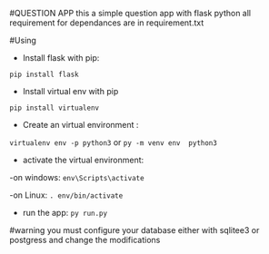 #QUESTION APP
this a simple question app with flask python all requirement for dependances are 
in requirement.txt

#Using 
* Install flask with pip:

`pip install flask`
* Install virtual env with pip

`pip install virtualenv`
* Create an virtual environment :
 
 `virtualenv env -p python3`
 or 
 `py -m venv env  python3`
 
 * activate the virtual environment: 
 
 -on windows:
 `env\Scripts\activate`
 
 -on Linux: `. env/bin/activate`
 
* run the app:
`py run.py`

#warning
you must configure your database either with sqlitee3 or postgress
and change the modifications
